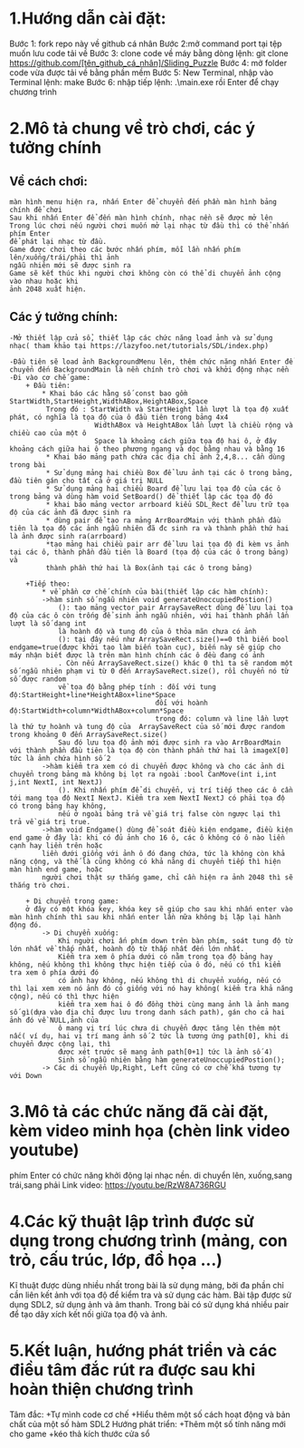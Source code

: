 # 1.Hướng dẫn cài đặt:

Bước 1: fork repo này về github cá nhân
Bước 2:mở command port tại tệp muốn lưu code tải về
Bước 3: clone code về máy bằng dòng lệnh: git clone https://github.com/[tên_github_cá_nhân]/Sliding_Puzzle
Bước 4: mở folder code vừa được tải về bằng phần mềm
Bước 5: New Terminal, nhập vào Terminal lệnh: make
Bước 6: nhập tiếp lệnh: .\main.exe rồi Enter để chạy chương trình

# 2.Mô tả chung về trò chơi, các ý tưởng chính

## Về cách chơi:
    màn hình menu hiện ra, nhấn Enter để chuyển đến phần màn hình bảng chính để chơi
    Sau khi nhấn Enter để đến màn hình chính, nhạc nền sẽ được mở lên
    Trong lúc chơi nếu người chơi muốn mở lại nhạc từ đầu thì có thể nhấn phím Enter 
    để phát lại nhạc từ đầu.
    Game được chơi theo các bước nhấn phím, mỗi lần nhấn phím lên/xuống/trái/phải thì ảnh 
    ngẫu nhiên mới sẽ được sinh ra
    Game sẽ kết thúc khi người chơi không còn có thể di chuyển ảnh cộng vào nhau hoặc khi
    ảnh 2048 xuất hiện.
## Các ý tưởng chính:
    -Mở thiết lập cửa sổ, thiết lập các chức năng load ảnh và sử dụng nhạc( tham khảo tại https://lazyfoo.net/tutorials/SDL/index.php)

    -Đầu tiên sẽ load ảnh BackgroundMenu lên, thêm chức năng nhấn Enter để chuyển đến BackgroundMain là nền chính trò chơi và khởi động nhạc nền
    -Đi vào cơ chế game:
        + Đầu tiên:
            * Khai báo các hằng số const bao gồm StartWidth,StartHeight,WidthABox,HeightABox,Space
             Trong đó : StartWidth và StartHeight lần lượt là tọa độ xuất phát, có nghĩa là tọa độ của ô đầu tiên trong bảng 4x4
                         WidthABox và HeightABox lần lượt là chiều rộng và chiều cao của một ô 
                         Space là khoảng cách giữa tọa độ hai ô, ở đây khoảng cách giữa hai ô theo phương ngang và dọc bằng nhau và bằng 16
             * Khai báo mảng path chứa các địa chỉ ảnh 2,4,8... cần dùng trong bài
             * Sử dụng mảng hai chiều Box để lưu ảnh tại các ô trong bảng, đầu tiên gán cho tất cả ở giá trị NULL
             * Sử dụng mảng hai chiều Board để lưu lại tọa độ của các ô trong bảng và dùng hàm void SetBoard() để thiết lập các tọa độ đó
             * khai báo mảng vector arrboard kiểu SDL_Rect để lưu trữ tọa độ của các ảnh đã được sinh ra
             * dùng pair để tạo ra mảng ArrBoardMain với thành phần đầu tiên là tọa độ các ảnh ngẫu nhiên đã đc sinh ra và thành phần thứ hai là ảnh được sinh ra(arrboard)
             *tạo mảng hai chiều pair arr để lưu lại tọa độ đi kèm vs ảnh tại các ô, thành phần đầu tiên là Board (tọa độ của các ô trong bảng) và 
             thành phần thứ hai là Box(ảnh tại các ô trong bảng)

        +Tiếp theo:
            * về phần cơ chế chính của bài(thiết lập các hàm chính):
            ->hàm sinh số ngẫu nhiên void generateUnoccupiedPostion()
                (): tạo mảng vector pair ArraySaveRect dùng để lưu lại tọa độ của các ô còn trống để sinh ảnh ngẫu nhiên, với hai thành phần lần lượt là số dạng int 
                là hoành độ và tung độ của ô thỏa mãn chưa có ảnh 
                (): tại đây nếu như ArraySaveRect.size()==0 thì biến bool endgame=true(được khởi tạo làm biến toàn cục), biến này sẽ giúp cho máy nhận biết được là trên màn hình chính các ô đều đang có ảnh
                . Còn nếu ArraySaveRect.size() khác 0 thì ta sẽ random một số ngẫu nhiên phạm vi từ 0 đến ArraySaveRect.size(), rồi chuyển nó từ số được random
                về tọa độ bằng phép tính : đối với tung độ:StartHeight+line*HeightABox+line*Space
                                        đối với hoành độ:StartWidth+column*WidthABox+column*Space
                                        trong đó: column và line lần lượt là thứ tự hoành và tung độ của  ArraySaveRect của số mới được random trong khoảng 0 đến ArraySaveRect.size()
                Sau đó lưu tọa độ ảnh mới được sinh ra vào ArrBoardMain với thành phần đầu tiên là tọa độ còn thành phần thứ hai là imageX[0] tức là ảnh chứa hình số 2
            ->hàm kiểm tra xem có di chuyển được không và cho các ảnh di chuyển trong bảng mà không bị lọt ra ngoài :bool CanMove(int i,int j,int NextI, int NextJ)
                (). Khi nhấn phím để di chuyển, vị trí tiếp theo các ô cần tới mang tọa độ NextI NextJ. Kiểm tra xem NextI NextJ có phải tọa độ có trong bảng hay không,
                nếu ở ngoài bảng trả về giá trị false còn ngược lại thì trả về giá trị true.
            ->hàm void Endgame() dùng để soát điều kiện endgame, điều kiện end game ở đây là: khi có đủ ảnh cho 16 ô, các ô không có ô nào liền cạnh hay liền trên hoặc
            liền dưới giống với ảnh ô đó đang chứa, tức là không còn khả năng cộng, và thế là cũng không có khả năng di chuyển tiếp thì hiện màn hình end game, hoặc 
            người chơi thật sự thắng game, chỉ cần hiện ra ảnh 2048 thì sẽ thắng trò chơi.

        + Di chuyển trong game:
        ở đây có một khóa key, khóa key sẽ giúp cho sau khi nhấn enter vào màn hình chính thì sau khi nhấn enter lần nữa không bị lặp lại hành động đó.
            -> Di chuyển xuống:
                Khi nguời chơi ấn phím down trên bàn phím, soát tung độ từ lớn nhất về thấp nhất, hoành độ từ thấp nhất đến lớn nhất.
                Kiểm tra xem ô phía dưới có nằm trong tọa độ bảng hay không, nếu không thì không thực hiện tiếp của ô đó, nếu có thì kiểm tra xem ô phía dưới đó
                có ảnh hay không, nếu không thì di chuyển xuống, nếu có thì lại xem xem nó ảnh đó có giống với nó hay không( kiểm tra khả năng cộng), nếu có thì thực hiện
                kiểm tra xem hai ô đó đồng thời cùng mang ảnh là ảnh mang số gì(dựa vào địa chỉ được lưu trong danh sách path), gán cho cả hai ảnh đó về NULL,ảnh của
                ô mang vị trí lúc chưa di chuyển được tăng lên thêm một nấc( ví dụ, hai vị trí mang ảnh số 2 tức là tương ứng path[0], khi di chuyển được cộng lại, thì
                được xét trước sẽ mang ảnh path[0+1] tức là ảnh số 4)
                Sinh số ngẫu nhiên bằng hàm generateUnoccupiedPostion();
            -> Các di chuyển Up,Right, Left cũng có cơ chế khá tương tự với Down
        
# 3.Mô tả các chức năng đã cài đặt, kèm video minh họa (chèn link video youtube)

phím Enter có chức năng khởi động lại nhạc nền.
di chuyển lên, xuống,sang trái,sang phải
Link video: https://youtu.be/RzW8A736RGU
# 4.Các kỹ thuật lập trình được sử dụng trong chương trình (mảng, con trỏ, cấu trúc, lớp, đồ họa ...)

Kĩ thuật được dùng nhiều nhất trong bài là sử dụng mảng, bởi đa phần chỉ cần liên kết ảnh với tọa độ để kiểm tra và sử dụng các hàm.
Bài tập được sử dụng SDL2, sử dụng ảnh và âm thanh.
Trong bài có sử dụng khá nhiều pair để tạo dây xích kết nối giữa tọa độ và ảnh.
# 5.Kết luận, hướng phát triển và các điều tâm đắc rút ra được sau khi hoàn thiện chương trình
Tâm đắc:
+Tự mình code cơ chế
+Hiểu thêm một số cách hoạt động và bản chất của một số hàm SDL2
Hướng phát triển:
+Thêm một số tính năng mới cho game
+kéo thả kích thước cửa sổ

